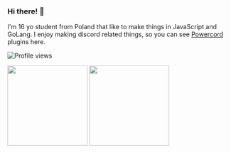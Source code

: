 ### Hi there! 👋
I'm 16 yo student from Poland that like to make things in JavaScript and GoLang.
I enjoy making discord related things, so you can see [Powercord](https://github.com/powercord-org/powercord) plugins here.

![Profile views](https://komarev.com/ghpvc/?username=Juby210)
<p float="left">
  <img src="https://github-readme-stats.vercel.app/api?username=Juby210&show_icons=true&count_private=true&title_color=58a6ff&text_color=9f9f9f&icon_color=58a6ff&bg_color=0d1117" height="180">
  <img src="https://github-readme-stats.vercel.app/api/top-langs/?username=Juby210&layout=compact&title_color=58a6ff&text_color=9f9f9f&icon_color=58a6ff&bg_color=0d1117" height="180">
</p>
